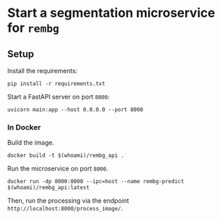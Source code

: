 # Start a segmentation microservice for `rembg`

## Setup

Install the requirements:

```
pip install -r requirements.txt
```

Start a FastAPI server on port `8000`:

```
uvicorn main:app --host 0.0.0.0 --port 8000
```

### In Docker

Build the image.

```
docker build -t $(whoami)/rembg_api .
```

Run the microservice on port `8000`.

```
docker run -dp 8000:8000 --ipc=host --name rembg-predict $(whoami)/rembg_api:latest
```

Then, run the processing via the endpoint `http://localhost:8000/process_image/`.